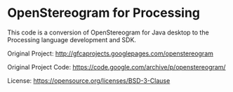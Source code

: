 # OpenStereogram for Processing

This code is a conversion of OpenStereogram for Java desktop to the Processing language development and SDK.

Original Project: http://gfcaprojects.googlepages.com/openstereogram

Original Project Code: https://code.google.com/archive/p/openstereogram/

License: https://opensource.org/licenses/BSD-3-Clause

